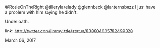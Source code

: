 @RosieOnTheRight @tillerylakelady @glennbeck @lanternsbuzz I just have a problem with him saying he didn't. 

Under oath. 

link: http://twitter.com/jimmylittle/status/838804005782499328 

March 06, 2017